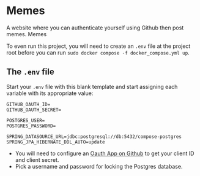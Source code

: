 # Memes
A website where you can authenticate yourself using Github then post memes. Memes

To even run this project, you will need to create an `.env` file at the project root before you can run `sudo docker compose -f docker_compose.yml up`.

## The `.env` file

Start your `.env` file with this blank template and start assigning each variable with its appropriate value:

```
GITHUB_OAUTH_ID=
GITHUB_OAUTH_SECRET=

POSTGRES_USER=
POSTGRES_PASSWORD=

SPRING_DATASOURCE_URL=jdbc:postgresql://db:5432/compose-postgres
SPRING_JPA_HIBERNATE_DDL_AUTO=update
```

- You will need to configure an [Oauth App on Github](https://docs.github.com/en/developers/apps/building-oauth-apps/creating-an-oauth-app) to get your client ID and client secret.
- Pick a username and password for locking the Postgres database.
